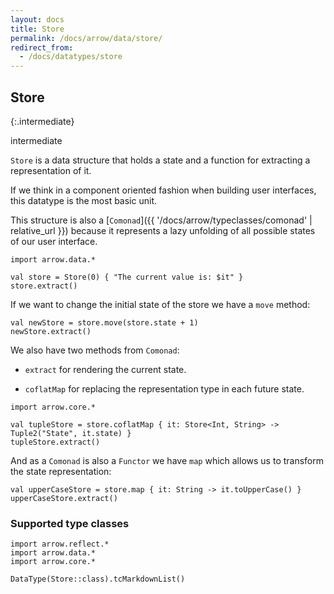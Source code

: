 ```yaml
---
layout: docs
title: Store
permalink: /docs/arrow/data/store/
redirect_from:
  - /docs/datatypes/store
---
```


## Store

{:.intermediate}

intermediate

`Store` is a data structure that holds a state and a function for extracting a representation of it.

If we think in a component oriented fashion when building user interfaces, this datatype is the most basic unit. 

This structure is also a [`Comonad`]({{ '/docs/arrow/typeclasses/comonad' | relative_url }}) because it represents a lazy unfolding of all possible states of our user interface.

```kotlin:ank
import arrow.data.*

val store = Store(0) { "The current value is: $it" }
store.extract() 
``` 

If we want to change the initial state of the store we have a `move` method:

```kotlin:ank
val newStore = store.move(store.state + 1)
newStore.extract()
```

We also have two methods from `Comonad`:

* `extract` for rendering the current state.

* `coflatMap` for replacing the representation type in each future state.

```kotlin:ank
import arrow.core.*

val tupleStore = store.coflatMap { it: Store<Int, String> -> Tuple2("State", it.state) }
tupleStore.extract()
```

And as a `Comonad` is also a `Functor` we have `map` which allows us to transform the state representation:

```kotlin:ank
val upperCaseStore = store.map { it: String -> it.toUpperCase() } 
upperCaseStore.extract()
```

### Supported type classes

```kotlin:ank:replace
import arrow.reflect.*
import arrow.data.*
import arrow.core.*

DataType(Store::class).tcMarkdownList()
```


